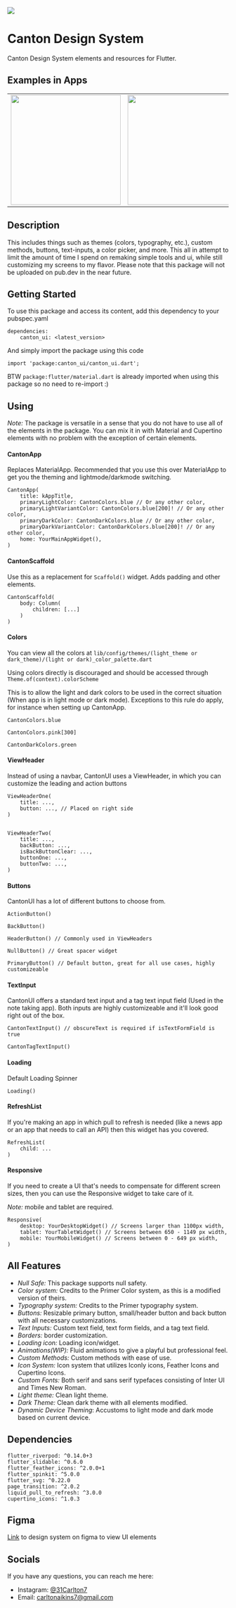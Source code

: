 <img src="lib/assets/main_visual.png"> </img>

# Canton Design System

Canton Design System elements and resources for Flutter.

## Examples in Apps

<table> 
  <tr>
    <td> 
      <img width="250" src="lib/assets/iphone_1.png"> </img>
    </td>
    <td>
      <img width="250" src="lib/assets/iphone_7.png"> 
  </img> 
    </td>
    <td> 
        <img width="250" src="lib/assets/demo.gif"> 
  </img>
    </td>
  </tr>
</table>

## Description

This includes things such as themes (colors, typography, etc.), custom methods, buttons, text-inputs, a color picker, and more. This all in attempt to limit the amount of time I spend on remaking simple tools and ui, while still customizing my screens to my flavor. Please note that this package will not be uploaded on pub.dev in the near future.

## Getting Started

To use this package and access its content, add this dependency to your pubspec.yaml

```
dependencies:
    canton_ui: <latest_version>
```

And simply import the package using this code

```
import 'package:canton_ui/canton_ui.dart';
```

BTW `package:flutter/material.dart` is already imported when using this package so no need to re-import :)

## Using

_Note:_ The package is versatile in a sense that you do not have to use all of the elements in the package. You can mix it in with Material and Cupertino elements with no problem with the exception of certain elements.

#### CantonApp

Replaces MaterialApp. Recommended that you use this over MaterialApp to get you the theming and lightmode/darkmode switching.

```
CantonApp(
    title: kAppTitle,
    primaryLightColor: CantonColors.blue // Or any other color,
    primaryLightVariantColor: CantonColors.blue[200]! // Or any other color,
    primaryDarkColor: CantonDarkColors.blue // Or any other color,
    primaryDarkVariantColor: CantonDarkColors.blue[200]! // Or any other color,
    home: YourMainAppWidget(),
)
```

#### CantonScaffold

Use this as a replacement for `Scaffold()` widget. Adds padding and other elements.

```
CantonScaffold(
    body: Column(
        children: [...]
    )
)
```

#### Colors

You can view all the colors at `lib/config/themes/(light_theme or dark_theme)/(light or dark)_color_palette.dart`

Using colors directly is discouraged and should be accessed through `Theme.of(context).colorScheme`

This is to allow the light and dark colors to be used in the correct situation (When app is in light mode or dark mode). Exceptions to this rule do apply, for instance when setting up CantonApp.

```
CantonColors.blue

CantonColors.pink[300]

CantonDarkColors.green
```

#### ViewHeader

Instead of using a navbar, CantonUI uses a ViewHeader, in which you can customize the leading and action buttons

```
ViewHeaderOne(
    title: ...,
    button: ..., // Placed on right side
)


ViewHeaderTwo(
    title: ...,
    backButton: ...,
    isBackButtonClear: ...,
    buttonOne: ...,
    buttonTwo: ...,
)
```

#### Buttons

CantonUI has a lot of different buttons to choose from.

```
ActionButton()

BackButton()

HeaderButton() // Commonly used in ViewHeaders

NullButton() // Great spacer widget

PrimaryButton() // Default button, great for all use cases, highly customizeable
```

#### TextInput

CantonUI offers a standard text input and a tag text input field (Used in the note taking app). Both inputs are highly customizeable and it'll look good right out of the box.

```
CantonTextInput() // obscureText is required if isTextFormField is true

CantonTagTextInput()
```

#### Loading

Default Loading Spinner

```
Loading()
```

#### RefreshList

If you're making an app in which pull to refresh is needed (like a news app or an app that needs to call an API) then this widget has you covered.

```
RefreshList(
    child: ...
)
```

#### Responsive

If you need to create a UI that's needs to compensate for different screen sizes, then you can use the Responsive widget to take care of it.

_Note:_ mobile and tablet are required.

```
Responsive(
    desktop: YourDesktopWidget() // Screens larger than 1100px width,
    tablet: YourTabletWidget() // Screens between 650 - 1149 px width,
    mobile: YourMobileWidget() // Screens between 0 - 649 px width,
)
```

## All Features

- _Null Safe:_ This package supports null safety.
- _Color system:_ Credits to the Primer Color system, as this is a modified version of theirs.
- _Typography system:_ Credits to the Primer typography system.
- _Buttons:_ Resizable primary button, small/header button and back button with all necessary customizations.
- _Text Inputs:_ Custom text field, text form fields, and a tag text field.
- _Borders:_ border customization.
- _Loading icon:_ Loading icon/widget.
- _Animations(WIP):_ Fluid animations to give a playful but professional feel.
- _Custom Methods:_ Custom methods with ease of use.
- _Icon System:_ Icon system that utilizes Iconly icons, Feather Icons and Cupertino Icons.
- _Custom Fonts:_ Both serif and sans serif typefaces consisting of Inter UI and Times New Roman.
- _Light theme:_ Clean light theme.
- _Dark Theme:_ Clean dark theme with all elements modified.
- _Dynamic Device Theming_: Accustoms to light mode and dark mode based on current device.

## Dependencies

```
flutter_riverpod: ^0.14.0+3
flutter_slidable: ^0.6.0
flutter_feather_icons: ^2.0.0+1
flutter_spinkit: ^5.0.0
flutter_svg: ^0.22.0
page_transition: ^2.0.2
liquid_pull_to_refresh: ^3.0.0
cupertino_icons: ^1.0.3
```

## Figma

[Link](https://www.figma.com/file/2CqQmmBKSA8f0fvrzsHNO7/Canton-Design-System?node-id=405%3A515) to design system on figma to view UI elements

## Socials

If you have any questions, you can reach me here:

- Instagram: [@31Carlton7](https://www.instagram.com/31carlton7/)
- Email: carltonaikins7@gmail.com

